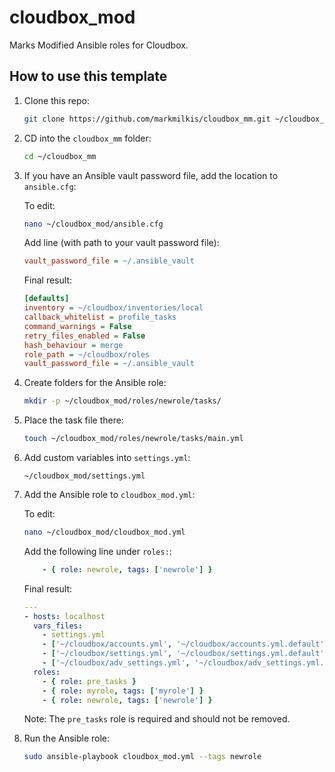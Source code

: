 # cloudbox_mod
Marks Modified Ansible roles for Cloudbox.

## How to use this template

1. Clone this repo:

    ```bash
    git clone https://github.com/markmilkis/cloudbox_mm.git ~/cloudbox_mm
    ```

1. CD into the `cloudbox_mm` folder:

    ```bash
    cd ~/cloudbox_mm
    ```

1. If you have an Ansible vault password file, add the location to `ansible.cfg`:

    To edit:

    ```bash
    nano ~/cloudbox_mod/ansible.cfg
    ```

    Add line (with path to your vault password file):
    ```ini
    vault_password_file = ~/.ansible_vault
    ```

    Final result:
    ```ini
    [defaults]
    inventory = ~/cloudbox/inventories/local
    callback_whitelist = profile_tasks
    command_warnings = False
    retry_files_enabled = False
    hash_behaviour = merge
    role_path = ~/cloudbox/roles
    vault_password_file = ~/.ansible_vault
    ```

1. Create folders for the Ansible role:

    ```bash
    mkdir -p ~/cloudbox_mod/roles/newrole/tasks/
    ```

1. Place the task file there:

    ```bash
    touch ~/cloudbox_mod/roles/newrole/tasks/main.yml
    ```

1. Add custom variables into `settings.yml`:

    ```
    ~/cloudbox_mod/settings.yml
    ```


1. Add the Ansible role to `cloudbox_mod.yml`:

    To edit:

    ```bash
    nano ~/cloudbox_mod/cloudbox_mod.yml
    ```

    Add the following line under `roles:`:
    ```yaml
        - { role: newrole, tags: ['newrole'] }
    ```

    Final result:
    ```yaml
    ---
    - hosts: localhost
      vars_files:
        - settings.yml
        - ['~/cloudbox/accounts.yml', '~/cloudbox/accounts.yml.default']
        - ['~/cloudbox/settings.yml', '~/cloudbox/settings.yml.default']
        - ['~/cloudbox/adv_settings.yml', '~/cloudbox/adv_settings.yml.default']
      roles:
        - { role: pre_tasks }
        - { role: myrole, tags: ['myrole'] }
        - { role: newrole, tags: ['newrole'] }
    ```

    Note: The `pre_tasks` role is required and should not be removed.

1. Run the Ansible role:

    ```bash
    sudo ansible-playbook cloudbox_mod.yml --tags newrole
    ```
